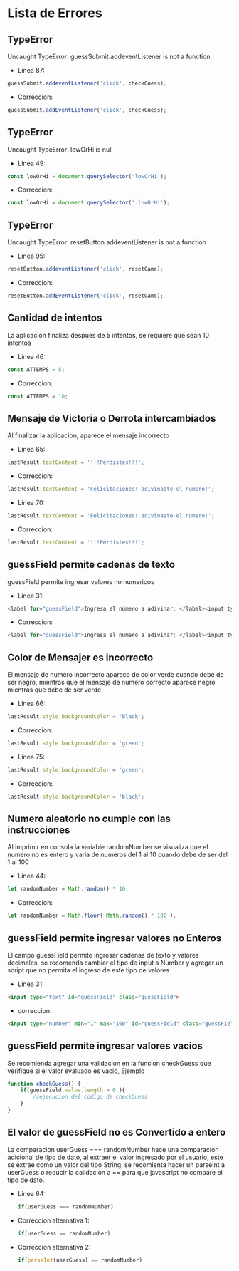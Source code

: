 # Lista de Errores
## TypeError
Uncaught TypeError: guessSubmit.addeventListener is not a function

* Linea 87:
```javascript
guessSubmit.addeventListener('click', checkGuess);
```
* Correccion:
```javascript
guessSubmit.addEventListener('click', checkGuess);
```

## TypeError
Uncaught TypeError: lowOrHi is null

* Linea 49:
```javascript
const lowOrHi = document.querySelector('lowOrHi');
```
* Correccion:
```javascript
const lowOrHi = document.querySelector('.lowOrHi');
```

## TypeError
Uncaught TypeError: resetButton.addeventListener is not a function

* Linea 95:
```javascript
resetButton.addeventListener('click', resetGame);
```
* Correccion:
```javascript
resetButton.addEventListener('click', resetGame);
```

## Cantidad de intentos
La aplicacion finaliza despues de 5 intentos, se requiere que sean 10 intentos

* Linea 46:
```javascript
const ATTEMPS = 5;
```
* Correccion:
```javascript
const ATTEMPS = 10;
```

## Mensaje de Victoria o Derrota intercambiados
Al finalizar la aplicacion, aparece el mensaje incorrecto

* Linea 65:
```javascript
lastResult.textContent = '!!!Pérdistes!!!';
```
* Correccion:
```javascript
lastResult.textContent = 'Felicitaciones! adivinaste el número!';
```

* Linea 70:
```javascript
lastResult.textContent = 'Felicitaciones! adivinaste el número!';
```
* Correccion:
```javascript
lastResult.textContent = '!!!Pérdistes!!!';
```

## guessField permite cadenas de texto
guessField permite ingresar valores no numericos

* Linea 31:
```javascript
<label for="guessField">Ingresa el número a adivinar: </label><input type="text" id="guessField" class="guessField">
```
* Correccion:
```javascript
<label for="guessField">Ingresa el número a adivinar: </label><input type="text" id="guessField" class="guessField">
```

## Color de Mensajer es incorrecto
El mensaje de numero incorrecto aparece de color verde cuando debe de ser negro, mientras que el mensaje de numero correcto aparece negro mientras que debe de ser verde

* Linea 66:
```javascript
lastResult.style.backgroundColor = 'black';
```
* Correccion:
```javascript
lastResult.style.backgroundColor = 'green';
```

* Linea 75: 
```javascript
lastResult.style.backgroundColor = 'green';
```
* Correccion:
```javascript
lastResult.style.backgroundColor = 'black';
```

## Numero aleatorio no cumple con las instrucciones
Al imprimir en consola la variable randomNumber se visualiza que el numero no es entero y varia de numeros del 1 al 10 cuando debe de ser del 1 al 100

* Linea 44:
```javascript
let randomNumber = Math.random() * 10;
```
* Correccion:
```javascript
let randomNumber = Math.floor( Math.random() * 100 );
```

## guessField permite ingresar valores no Enteros
El campo guessField permite ingresar cadenas de texto y valores decimales, se recomenda cambiar el tipo de input a Number y agregar un script que no permita el ingreso de este tipo de valores

* Linea 31: 
```html
<input type="text" id="guessField" class="guessField">
```
* correccion:
```html
<input type="number" min="1" max="100" id="guessField" class="guessField" oninput="this.value = this.value.replace(/[^0-9]/g, ''); this.value = Math.min(Math.max(this.value, 1), 100);">
```

## guessField permite ingresar valores vacios
Se recomienda agregar una validacion en la funcion checkGuess que verifique si el valor evaluado es vacio, Ejemplo

```javascript
function checkGuess() {
    if(guessField.value.length > 0 ){
        //ejecucion del codigo de checkGuess
    }
}
```

## El valor de guessField no es Convertido a entero
La comparacion userGuess === randomNumber hace una comparacion adicional de tipo de dato, al extraer el valor ingresado por el usuario, este se extrae como un valor del tipo String, se recomienta hacer un parseInt a userGuess o reducir la calidacion a == para que javascript no compare el tipo de dato.

* Linea 64:
    ```javascript
    if(userGuess === randomNumber)
    ```
* Correccion alternativa 1:
    ```javascript
    if(userGuess == randomNumber)
    ```
* Correccion alternativa 2:
    ```javascript
    if(parseInt(userGuess) == randomNumber)
    ```